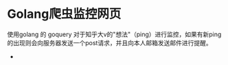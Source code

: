 # Golang爬虫监控网页

使用golang 的 goquery 对于知乎大v的"想法"（ping）进行监控，如果有新ping的出现则会向服务器发送一个post请求，并且向本人邮箱发送邮件进行提醒。

* 